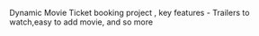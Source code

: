 Dynamic Movie Ticket booking project , key features - Trailers to watch,easy to add movie, and so more
